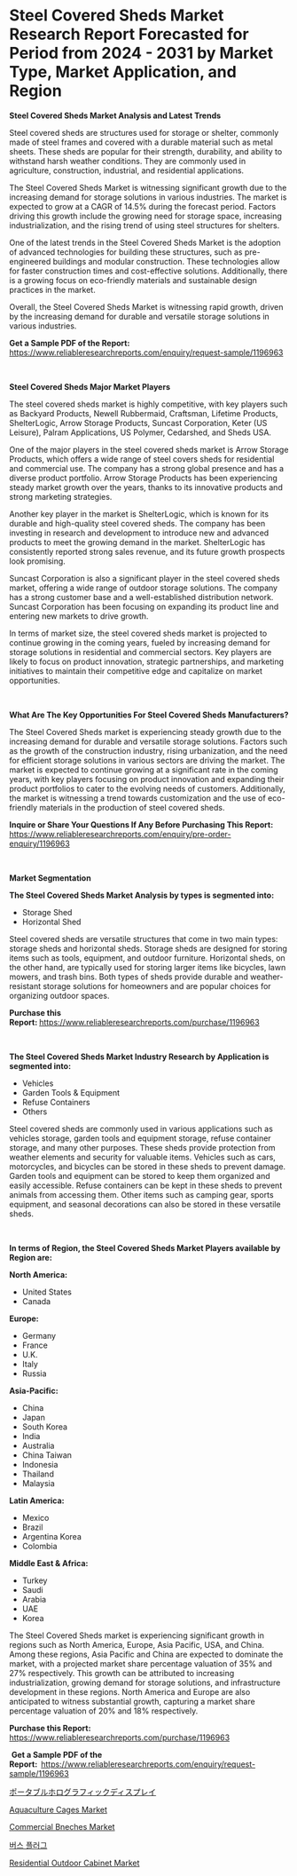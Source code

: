 <p><h1>Steel Covered Sheds Market Research Report Forecasted for Period from 2024 -  2031 by Market Type, Market Application, and Region</h1></p><p><strong>Steel Covered Sheds Market Analysis and Latest Trends</strong></p>
<p><p>Steel covered sheds are structures used for storage or shelter, commonly made of steel frames and covered with a durable material such as metal sheets. These sheds are popular for their strength, durability, and ability to withstand harsh weather conditions. They are commonly used in agriculture, construction, industrial, and residential applications.</p><p>The Steel Covered Sheds Market is witnessing significant growth due to the increasing demand for storage solutions in various industries. The market is expected to grow at a CAGR of 14.5% during the forecast period. Factors driving this growth include the growing need for storage space, increasing industrialization, and the rising trend of using steel structures for shelters.</p><p>One of the latest trends in the Steel Covered Sheds Market is the adoption of advanced technologies for building these structures, such as pre-engineered buildings and modular construction. These technologies allow for faster construction times and cost-effective solutions. Additionally, there is a growing focus on eco-friendly materials and sustainable design practices in the market.</p><p>Overall, the Steel Covered Sheds Market is witnessing rapid growth, driven by the increasing demand for durable and versatile storage solutions in various industries.</p></p>
<p><strong>Get a Sample PDF of the Report:&nbsp;</strong> <a href="https://www.reliableresearchreports.com/enquiry/request-sample/1196963">https://www.reliableresearchreports.com/enquiry/request-sample/1196963</a></p>
<p>&nbsp;</p>
<p><strong>Steel Covered Sheds Major Market Players</strong></p>
<p><p>The steel covered sheds market is highly competitive, with key players such as Backyard Products, Newell Rubbermaid, Craftsman, Lifetime Products, ShelterLogic, Arrow Storage Products, Suncast Corporation, Keter (US Leisure), Palram Applications, US Polymer, Cedarshed, and Sheds USA.</p><p>One of the major players in the steel covered sheds market is Arrow Storage Products, which offers a wide range of steel covers sheds for residential and commercial use. The company has a strong global presence and has a diverse product portfolio. Arrow Storage Products has been experiencing steady market growth over the years, thanks to its innovative products and strong marketing strategies.</p><p>Another key player in the market is ShelterLogic, which is known for its durable and high-quality steel covered sheds. The company has been investing in research and development to introduce new and advanced products to meet the growing demand in the market. ShelterLogic has consistently reported strong sales revenue, and its future growth prospects look promising.</p><p>Suncast Corporation is also a significant player in the steel covered sheds market, offering a wide range of outdoor storage solutions. The company has a strong customer base and a well-established distribution network. Suncast Corporation has been focusing on expanding its product line and entering new markets to drive growth.</p><p>In terms of market size, the steel covered sheds market is projected to continue growing in the coming years, fueled by increasing demand for storage solutions in residential and commercial sectors. Key players are likely to focus on product innovation, strategic partnerships, and marketing initiatives to maintain their competitive edge and capitalize on market opportunities.</p></p>
<p>&nbsp;</p>
<p><strong>What Are The Key Opportunities For Steel Covered Sheds Manufacturers?</strong></p>
<p><p>The Steel Covered Sheds market is experiencing steady growth due to the increasing demand for durable and versatile storage solutions. Factors such as the growth of the construction industry, rising urbanization, and the need for efficient storage solutions in various sectors are driving the market. The market is expected to continue growing at a significant rate in the coming years, with key players focusing on product innovation and expanding their product portfolios to cater to the evolving needs of customers. Additionally, the market is witnessing a trend towards customization and the use of eco-friendly materials in the production of steel covered sheds.</p></p>
<p><strong>Inquire or Share Your Questions If Any Before Purchasing This Report:</strong> <a href="https://www.reliableresearchreports.com/enquiry/pre-order-enquiry/1196963">https://www.reliableresearchreports.com/enquiry/pre-order-enquiry/1196963</a></p>
<p>&nbsp;</p>
<p><strong>Market Segmentation</strong></p>
<p><strong>The Steel Covered Sheds Market Analysis by types is segmented into:</strong></p>
<p><ul><li>Storage Shed</li><li>Horizontal Shed</li></ul></p>
<p><p>Steel covered sheds are versatile structures that come in two main types: storage sheds and horizontal sheds. Storage sheds are designed for storing items such as tools, equipment, and outdoor furniture. Horizontal sheds, on the other hand, are typically used for storing larger items like bicycles, lawn mowers, and trash bins. Both types of sheds provide durable and weather-resistant storage solutions for homeowners and are popular choices for organizing outdoor spaces.</p></p>
<p><strong>Purchase this Report:&nbsp;</strong><a href="https://www.reliableresearchreports.com/purchase/1196963">https://www.reliableresearchreports.com/purchase/1196963</a></p>
<p>&nbsp;</p>
<p><strong>The Steel Covered Sheds Market Industry Research by Application is segmented into:</strong></p>
<p><ul><li>Vehicles</li><li>Garden Tools & Equipment</li><li>Refuse Containers</li><li>Others</li></ul></p>
<p><p>Steel covered sheds are commonly used in various applications such as vehicles storage, garden tools and equipment storage, refuse container storage, and many other purposes. These sheds provide protection from weather elements and security for valuable items. Vehicles such as cars, motorcycles, and bicycles can be stored in these sheds to prevent damage. Garden tools and equipment can be stored to keep them organized and easily accessible. Refuse containers can be kept in these sheds to prevent animals from accessing them. Other items such as camping gear, sports equipment, and seasonal decorations can also be stored in these versatile sheds.</p></p>
<p>&nbsp;</p>
<p><strong>In terms of Region, the Steel Covered Sheds Market Players available by Region are:</strong></p>
<p>
    <p> <strong> North America: </strong>
        <ul>
            <li>United States</li>
            <li>Canada</li>
        </ul>
        </p> 
    <p> <strong> Europe: </strong>
        <ul>
            <li>Germany</li>
            <li>France</li>
            <li>U.K.</li>
            <li>Italy</li>
            <li>Russia</li>
        </ul>
        </p> 
    <p> <strong> Asia-Pacific: </strong>
        <ul>
            <li>China</li>
            <li>Japan</li>
            <li>South Korea</li>
            <li>India</li>
            <li>Australia</li>
            <li>China Taiwan</li>
            <li>Indonesia</li>
            <li>Thailand</li>
            <li>Malaysia</li>
        </ul>
        </p> 
    <p> <strong> Latin America: </strong>
        <ul>
            <li>Mexico</li>
            <li>Brazil</li>
            <li>Argentina Korea</li>
            <li>Colombia</li>
        </ul>
        </p> 
    <p> <strong> Middle East & Africa: </strong>
        <ul>
            <li>Turkey</li>
            <li>Saudi</li>
            <li>Arabia</li>
            <li>UAE</li>
            <li>Korea</li>
        </ul>
    </p>
    </p>
<p><p>The Steel Covered Sheds market is experiencing significant growth in regions such as North America, Europe, Asia Pacific, USA, and China. Among these regions, Asia Pacific and China are expected to dominate the market, with a projected market share percentage valuation of 35% and 27% respectively. This growth can be attributed to increasing industrialization, growing demand for storage solutions, and infrastructure development in these regions. North America and Europe are also anticipated to witness substantial growth, capturing a market share percentage valuation of 20% and 18% respectively.</p></p>
<p><strong>Purchase this Report: </strong><a href="https://www.reliableresearchreports.com/purchase/1196963">https://www.reliableresearchreports.com/purchase/1196963</a></p>
<p>&nbsp;<strong>Get a Sample PDF of the Report:&nbsp;&nbsp;</strong><a href="https://www.reliableresearchreports.com/enquiry/request-sample/1196963">https://www.reliableresearchreports.com/enquiry/request-sample/1196963</a></p>
<p><strong></strong></p>
<p><p><a href="https://github.com/EstelWisozk1/Market-Research-Report-List-1/blob/main/91405027612.md">ポータブルホログラフィックディスプレイ</a></p><p><a href="https://issuu.com/reportprime-2/docs/aquaculture-cages-market-size-2030.pptx">Aquaculture Cages Market</a></p><p><a href="https://github.com/lubmix/Market-Research-Report-List-2/blob/main/commercial-bneches-market.md">Commercial Bneches Market</a></p><p><a href="https://github.com/WilburKihn5676/Market-Research-Report-List-1/blob/main/96537666881.md">버스 플러그</a></p><p><a href="https://github.com/Hazelklievgspy6vdcsmu106w/Market-Research-Report-List-1/blob/main/residential-outdoor-cabinet-market.md">Residential Outdoor Cabinet Market</a></p></p>